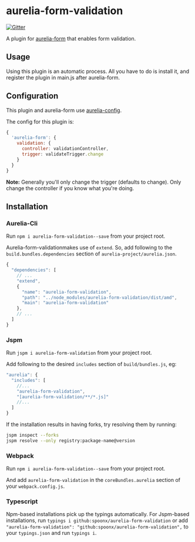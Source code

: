 # aurelia-form-validation

[![Gitter](https://img.shields.io/gitter/room/nwjs/nw.js.svg?maxAge=2592000?style=plastic)](https://gitter.im/SpoonX/Dev)

A plugin for [aurelia-form](https://aurelia-form.spoonx.org) that enables form validation.

## Usage
Using this plugin is an automatic process.
All you have to do is install it, and register the plugin in main.js after aurelia-form.

## Configuration
This plugin and aurelia-form use [aurelia-config](https://aurelia-config.spoonx.org/).

The config for this plugin is:

```js
{
  'aurelia-form': {
    validation: {
      controller: validationController,
      trigger: validateTrigger.change
    }
  }
}
```

**Note:** Generally you'll only change the trigger (defaults to change).
Only change the controller if you know what you're doing. 

## Installation

### Aurelia-Cli

Run `npm i aurelia-form-validation--save` from your project root.

Aurelia-form-validationmakes use of `extend`. So, add following to the `build.bundles.dependencies` section of `aurelia-project/aurelia.json`.

```js
{
  "dependencies": [
    // ...
    "extend",
    {
      "name": "aurelia-form-validation",
      "path": "../node_modules/aurelia-form-validation/dist/amd",
      "main": "aurelia-form-validation"
    },
    // ...
  ]
}
```

### Jspm

Run `jspm i aurelia-form-validation` from your project root.

Add following to the desired `includes` section of `build/bundles.js`, eg:

```js
"aurelia": {
  "includes": [
    //...
    "aurelia-form-validation",
    "[aurelia-form-validation/**/*.js]"
    //...
  ]
}
```

If the installation results in having forks, try resolving them by running:

```sh
jspm inspect --forks
jspm resolve --only registry:package-name@version
```

### Webpack

Run `npm i aurelia-form-validation--save` from your project root.

And add `aurelia-form-validation` in the `coreBundles.aurelia` section of your `webpack.config.js`.

### Typescript

Npm-based installations pick up the typings automatically.
For Jspm-based installations, run `typings i github:spoonx/aurelia-form-validation` or add `"aurelia-form-validation": "github:spoonx/aurelia-form-validation",` to your `typings.json` and run `typings i`.
